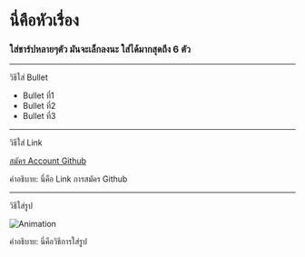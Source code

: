# นี่คือหัวเรื่อง
### ใส่ชาร์ปหลายๆตัว มันจะเล็กลงนะ ใส่ได้มากสุดถึง 6 ตัว



-----------
วิธีใส่ Bullet

- Bullet ที่1
- Bullet ที่2
- Bullet ที่3

------------
วิธีใส่ Link

[สมัคร Account Github](https://drive.google.com/open?id=1Je-J5_yF1Pe_D-vh9RYHVW3fiS5AtJAP)

คำอธิบาย: นี่คือ Link การสมัคร Github

------------
วิธีใส่รูป


![Animation](https://github.com/peera123/techgithub/blob/master/oled_count.jpg?raw=true)

คำอธิบาย: นี่คือวิธีการใส่รูป
